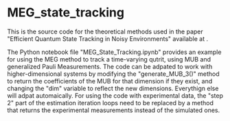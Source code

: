 # MEG_state_tracking
This is the source code for the theoretical methods used in the paper "Efficient Quantum State Tracking in Noisy Environments" available at . 

The Python notebook file "MEG_State_Tracking.ipynb" provides an example for using the MEG method to track a time-varying qutrit, using MUB and generalized Pauli Measurements. The code can be adpated to work with higher-dimensional systems by modifying the "generate_MUB_3()" method to return the coefficients of the MUB for that dimension if they exist, and changing the "dim" variable to reflect the new dimensions. Everythign else will adpat automaically. For using the code with experimental data, the "step 2" part of the estimation iteration loops need to be replaced by a method that returns the experimental measurements instead of the simulated ones. 
